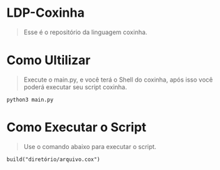 # LDP-Coxinha
<blockquote>Esse é o repositório da linguagem coxinha.</blockquote>

# Como Ultilizar
<blockquote>Execute o main.py, e você terá o Shell do coxinha, após isso você poderá executar seu script coxinha.</blockquote>

```
python3 main.py
```

# Como Executar o Script
<blockquote>Use o comando abaixo para executar o script.</blockquote>

```
build("diretório/arquivo.cox")
```
